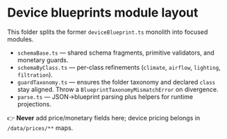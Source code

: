 # Device blueprints module layout

This folder splits the former `deviceBlueprint.ts` monolith into focused modules.

- `schemaBase.ts` — shared schema fragments, primitive validators, and monetary guards.
- `schemaByClass.ts` — per-class refinements (`climate`, `airflow`, `lighting`, `filtration`).
- `guardTaxonomy.ts` — ensures the folder taxonomy and declared `class` stay aligned. Throw a
  `BlueprintTaxonomyMismatchError` on divergence.
- `parse.ts` — JSON→blueprint parsing plus helpers for runtime projections.

👉 **Never** add price/monetary fields here; device pricing belongs in `/data/prices/**` maps.
